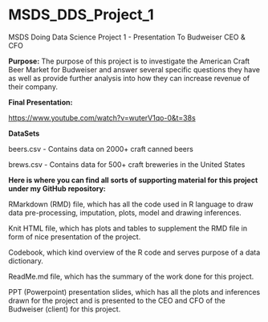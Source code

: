# MSDS_DDS_Project_1
MSDS Doing Data Science Project 1 - Presentation To Budweiser CEO &amp; CFO

**Purpose:**
The purpose of this project is to investigate the American Craft Beer Market for Budweiser and answer several specific questions they have as well as provide further analysis into how they can increase revenue of their company. 

**Final Presentation:**

https://www.youtube.com/watch?v=wuterV1qo-0&t=38s

**DataSets**

beers.csv - Contains data on 2000+ craft canned beers 

brews.csv - Contains data for 500+ craft breweries in the United States

**Here is where you can find all sorts of supporting material for this project under my GitHub repository:**

RMarkdown (RMD) file, which has all the code used in R language to draw data pre-processing, imputation, plots, model and drawing inferences.

Knit HTML file, which has plots and tables to supplement the RMD file in form of nice presentation of the project.

Codebook, which kind overview of the R code and serves purpose of a data dictionary.

ReadMe.md file, which has the summary of the work done for this project.

PPT (Powerpoint) presentation slides, which has all the plots and inferences drawn for the project and is presented to the CEO and CFO of the Budweiser (client) for this project.
